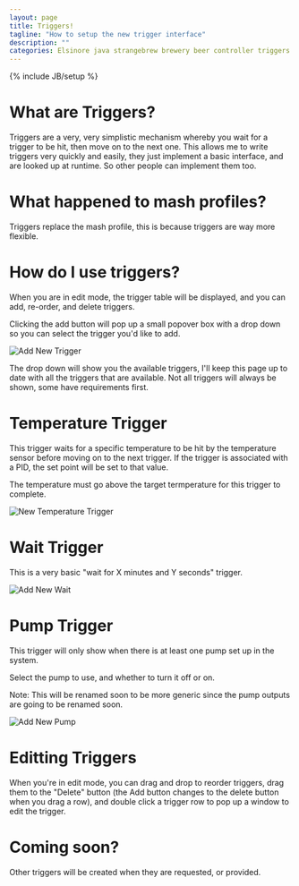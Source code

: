 ```yaml
---
layout: page
title: Triggers!
tagline: "How to setup the new trigger interface"
description: ""
categories: Elsinore java strangebrew brewery beer controller triggers mash
---
```

{% include JB/setup %}

What are Triggers?
===================

Triggers are a very, very simplistic mechanism whereby you wait for a trigger to be hit, then move on to the next one.
This allows me to write triggers very quickly and easily, they just implement a basic interface, and are looked up at runtime. So other people can implement them too.

What happened to mash profiles?
==============

Triggers replace the mash profile, this is because triggers are way more flexible.

How do I use triggers?
===============

When you are in edit mode, the trigger table will be displayed, and you can add, re-order, and delete triggers.

Clicking the add button will pop up a small popover box with a drop down so you can select the trigger you'd like to add.

![Add New Trigger](http://i.imgur.com/A10FWc6.png)

The drop down will show you the available triggers, I'll keep this page up to date with all the triggers that are available. Not all triggers will always be shown, some have requirements first.

Temperature Trigger
===========

This trigger waits for a specific temperature to be hit by the temperature sensor before moving on to the next trigger. If the trigger is associated with a PID, the set point will be set to that value.

The temperature must go above the target termperature for this trigger to complete.

![New Temperature Trigger](http://i.imgur.com/Ril9VCf.png)

Wait Trigger
========

This is a very basic "wait for X minutes and Y seconds" trigger.

![Add New Wait](http://i.imgur.com/epHhSDu.png)

Pump Trigger
=======

This trigger will only show when there is at least one pump set up in the system.

Select the pump to use, and whether to turn it off or on.

Note: This will be renamed soon to be more generic since the pump outputs are going to be renamed soon.

![Add New Pump](http://i.imgur.com/foPRhGN.png)

Editting Triggers
==========

When you're in edit mode, you can drag and drop to reorder triggers, drag them to the "Delete" button (the Add button changes to the delete button when you drag a row), and double click a trigger row to pop up a window to edit the trigger.

Coming soon?
========

Other triggers will be created when they are requested, or provided.
